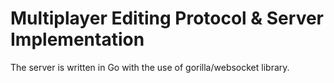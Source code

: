 # Multiplayer Editing Protocol &amp; Server Implementation

The server is written in Go with the use of gorilla/websocket library.
